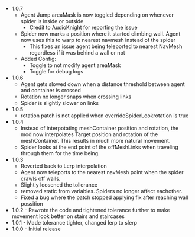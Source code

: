 - 1.0.7
	- Agent Jump areaMask is now toggled depending on whenever spider is inside or outside
		- Credit to AudioKnight for reporting the issue
	- Spider now marks a position where it started climbing wall. Agent now uses this to warp to nearest navmesh instead of the spider
		- This fixes an issue agent being teleported to nearest NavMesh regardless if it was behind a wall or not
	- Added Config:
		- Toggle to not modify agent areaMask
		- Toggle for debug logs
- 1.0.6
	- Agent gets slowed down when a distance threshold between agent and container is crossed
	- Rotation no longer snaps when crossing links
	- Spider is slightly slower on links
- 1.0.5
	- rotation patch is not applied when overrideSpiderLookrotation is true
- 1.0.4
	- Instead of interpotating meshContainer position and rotation, the mod now interpolates Target position and rotation of the meshContainer. This results in much more natural movement.
	- Spider looks at the end point of the offMeshLinks when traveling through them for the time being.
- 1.0.3
	- Reverted back to Lerp interpolation
	- Agent now teleports to the nearest navMesh point when the spider crawls off walls.
	- Slightly loosened the tollerance
	- removed static from variables. Spiders no longer affect eachother.
	- Fixed a bug where the patch stopped applying fix after reaching wall possition
- 1.0.2 - Rewrote the code and tightened tolerance further to make movement look better on stairs and staircases <br>
- 1.0.1 - Made tolerance tighter, changed lerp to slerp<br>
- 1.0.0 - Initial release <br>
